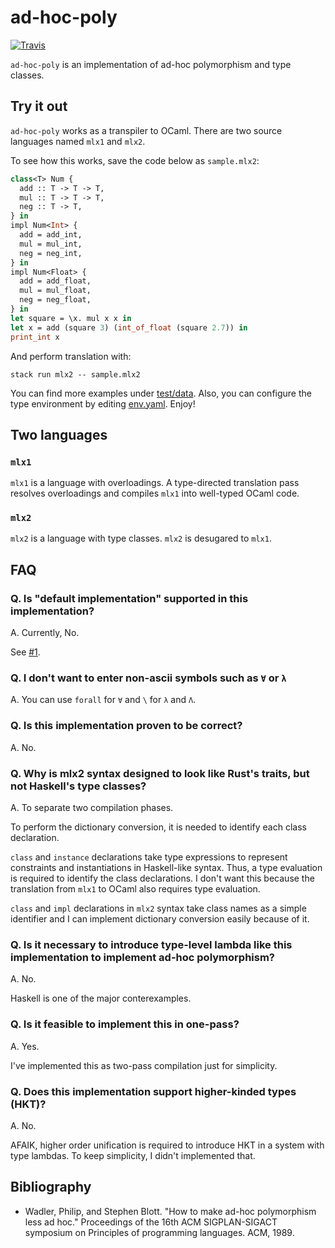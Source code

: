 # ad-hoc-poly

[![Travis](https://img.shields.io/travis/com/coord-e/ad-hoc-poly)](https://travis-ci.com/coord-e/ad-hoc-poly)

`ad-hoc-poly` is an implementation of ad-hoc polymorphism and type classes.

## Try it out

`ad-hoc-poly` works as a transpiler to OCaml. There are two source languages named `mlx1` and `mlx2`.

To see how this works, save the code below as `sample.mlx2`:

```ocaml
class<T> Num {
  add :: T -> T -> T,
  mul :: T -> T -> T,
  neg :: T -> T,
} in
impl Num<Int> {
  add = add_int,
  mul = mul_int,
  neg = neg_int,
} in
impl Num<Float> {
  add = add_float,
  mul = mul_float,
  neg = neg_float,
} in
let square = \x. mul x x in
let x = add (square 3) (int_of_float (square 2.7)) in
print_int x
```

And perform translation with:

```shell
stack run mlx2 -- sample.mlx2
```

You can find more examples under [test/data](test/data). Also, you can configure the type environment by editing [env.yaml](env.yaml). Enjoy!

## Two languages

### `mlx1`

`mlx1` is a language with overloadings. A type-directed translation pass resolves overloadings and compiles `mlx1` into well-typed OCaml code.

### `mlx2`

`mlx2` is a language with type classes. `mlx2` is desugared to `mlx1`.

## FAQ

### Q. Is "default implementation" supported in this implementation?

A. Currently, No.

See [#1](https://github.com/coord-e/ad-hoc-poly/issues/1).

### Q. I don't want to enter non-ascii symbols such as `∀` or `λ`

A. You can use `forall` for `∀` and `\` for `λ` and `Λ`.

### Q. Is this implementation proven to be correct?

A. No.

### Q. Why is mlx2 syntax designed to look like Rust's traits, but not Haskell's type classes?

A. To separate two compilation phases.

To perform the dictionary conversion, it is needed to identify each class declaration.

`class` and `instance` declarations take type expressions to represent constraints and instantiations in Haskell-like syntax. Thus, a type evaluation is required to identify the class declarations. I don't want this because the translation from `mlx1` to OCaml also requires type evaluation.

`class` and `impl` declarations in `mlx2` syntax take class names as a simple identifier and I can implement dictionary conversion easily because of it.

### Q. Is it necessary to introduce type-level lambda like this implementation to implement ad-hoc polymorphism?

A. No.

Haskell is one of the major conterexamples.

### Q. Is it feasible to implement this in one-pass?

A. Yes.

I've implemented this as two-pass compilation just for simplicity.

### Q. Does this implementation support higher-kinded types (HKT)?

A. No.

AFAIK, higher order unification is required to introduce HKT in a system with type lambdas. To keep simplicity, I didn't implemented that.

## Bibliography

- Wadler, Philip, and Stephen Blott. "How to make ad-hoc polymorphism less ad hoc." Proceedings of the 16th ACM SIGPLAN-SIGACT symposium on Principles of programming languages. ACM, 1989.
